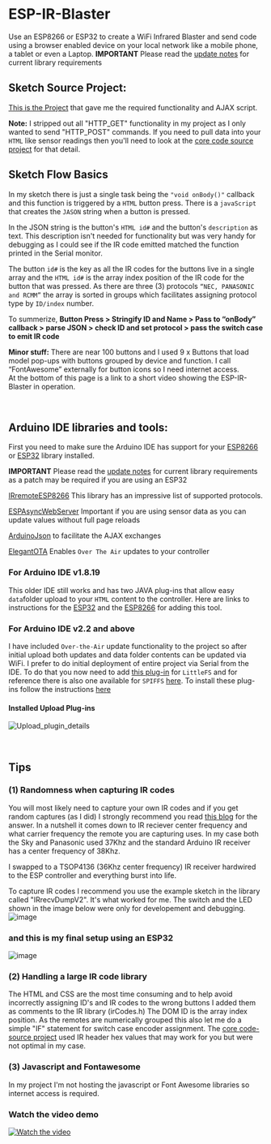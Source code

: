 # ESP-IR-Blaster
Use an ESP8266 or ESP32 to create a WiFi Infrared Blaster and send code using a browser enabled device on your local network like a mobile phone, a tablet or even a Laptop. **IMPORTANT** Please read the [update notes](https://github.com/macca448/ESP-IR-Blaster/blob/main/update-notes.md) for current library requirements

## Sketch Source Project:
[This is the Project](https://github.com/e-tinkers/esp32_ir_remote) that gave me the required functionality and AJAX script.

**Note:** I stripped out all "HTTP_GET" functionality in my project as I only wanted to send "HTTP_POST" commands. If you need to pull data into your `HTML` like sensor readings then you'll need to look at the [core code source project](https://github.com/e-tinkers/esp32_ir_remote) for that detail.  

## Sketch Flow Basics
In my sketch there is just a single task being the  `"void onBody()"` callback and this function is triggered by a `HTML` button press. There is a `javaScript` that creates the `JASON` string when a button is pressed. 

In the JSON string is the button's `HTML id#` and the button's `description` as text. This description isn't needed for functionality but was very handy for debugging as I could see if the IR code emitted matched the function printed in the Serial monitor.  

The button `id#` is the key as all the IR codes for the buttons live in a single array and the `HTML id#` is the array index position of the IR code for the button that was pressed. As there are three (3) protocols `“NEC, PANASONIC and RCMM”` the array is sorted in groups which facilitates assigning protocol type by `ID/index` number.  

To summerize, **Button Press > Stringify ID and Name > Pass to “onBody” callback > parse JSON > check ID and set protocol > pass the switch case to emit IR code**

**Minor stuff:** There are near 100 buttons and I used 9 x Buttons that load model pop-ups with buttons grouped by device and function. I call “FontAwesome” externally for button icons  so I need internet access.  
At the bottom of this page is a link to a short video showing the ESP-IR-Blaster in operation.

<br>

## Arduino IDE libraries and tools:

First you need to make sure the Arduino IDE has support for your [ESP8266](https://randomnerdtutorials.com/how-to-install-esp8266-board-arduino-ide/) or [ESP32](https://randomnerdtutorials.com/installing-the-esp32-board-in-arduino-ide-windows-instructions/) library installed.

**IMPORTANT** Please read the [update notes](https://github.com/macca448/ESP-IR-Blaster/blob/main/update-notes.md) for current library requirements as a patch may be required if you are using an ESP32

[IRremoteESP8266](https://github.com/crankyoldgit/IRremoteESP8266) This library has an impressive list of supported protocols.

[ESPAsyncWebServer](https://github.com/ESP32Async/ESPAsyncWebServer) Important if you are using sensor data as you can update values without full page reloads
  
[ArduinoJson](https://github.com/bblanchon/ArduinoJson) to facilitate the AJAX exchanges

[ElegantOTA](https://github.com/ayushsharma82/ElegantOTA) Enables `Over The Air` updates to your controller



### For Arduino IDE v1.8.19
This older IDE still works and has two JAVA plug-ins that allow easy `data`folder upload to your `HTML` content to the controller. Here are links to instructions for the [ESP32](https://randomnerdtutorials.com/install-esp32-filesystem-uploader-arduino-ide/) and the [ESP8266](https://randomnerdtutorials.com/install-esp8266-filesystem-uploader-arduino-ide/) for adding this tool.

### For Arduino IDE v2.2 and above
I have included `Over-the-Air` update functionality to the project so after initial upload both updates and data folder contents can be updated via WiFi. I prefer to do initial deployment of entire project via Serial from the IDE. To do that you now need to add [this plug-in](https://github.com/earlephilhower/arduino-littlefs-upload/releases/tag/1.5.4) for `LittleFS` and for reference there is also one available for `SPIFFS` [here](https://github.com/espx-cz/arduino-spiffs-upload/releases/tag/1.1.5). To install these plug-ins follow the instructions [here](https://github.com/earlephilhower/arduino-littlefs-upload#installation)  

#### Installed Upload Plug-ins  

![Upload_plugin_details](https://github.com/user-attachments/assets/9bc6690e-4188-4a34-a424-9b374f6eb1de)


<br>

## Tips
### (1) Randomness when capturing IR codes
You will most likely need to capture your own IR codes and if you get random captures (as I did) I strongly recommend you read [this blog](https://arduinoplusplus.wordpress.com/2015/11/22/large-button-remote-control-part-1-design-and-prototyping/) for the answer. In a nutshell it comes down to IR reciever center frequency and what carrier frequency the remote you are capturing uses. In my case both the Sky and Panasonic used 37Khz and the standard Arduino IR receiver has a center frequency of 38Khz. 

I swapped to a TSOP4136 (36Khz center frequency) IR receiver hardwired to the ESP controller and everything burst into life. 

To capture IR codes I recommend you use the example sketch in the library called "IRrecvDumpV2". It's what worked for me. The switch and the LED shown in the image below were only for developement and debugging.
![image](https://user-images.githubusercontent.com/20883620/131914870-c079865c-026f-4c96-882f-d0af76dda977.png)
### and this is my final setup using an ESP32
![image](https://user-images.githubusercontent.com/20883620/131915077-1aee791e-1459-45b9-8441-4c00f3d31061.png)

### (2) Handling a large IR code library
The HTML and CSS are the most time consuming and to help avoid incorrectly assigning ID's and IR codes to the wrong buttons I added them as comments to the IR library (irCodes.h) The DOM ID is the array index position. As the remotes are numerically grouped this also let me do a simple "IF" statement for switch case encoder assignment. The [core code-source project](https://github.com/e-tinkers/esp32_ir_remote) used IR header hex values that may work for you but were not optimal in my case.

### (3) Javascript and Fontawesome
In my project I'm not hosting the javascript or Font Awesome libraries so internet access is required. 

### Watch the video demo
[![Watch the video](https://img.youtube.com/vi/qXwKDf_D-9c/maxresdefault.jpg)](https://youtu.be/qXwKDf_D-9c)
